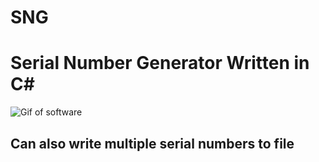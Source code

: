 # SNG
<h1>Serial Number Generator Written in C#</h1>

![Gif of software](https://i.imgur.com/V8fLDYV.gif)

<h2>Can also write multiple serial numbers to file</h2>
